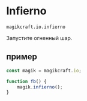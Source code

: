 
# Infierno

`magikcraft.io.infierno`

Запустите огненный шар.

## пример

```javascript
const magik = magikcraft.io;

function fb() {
    magik.infierno();
}
```